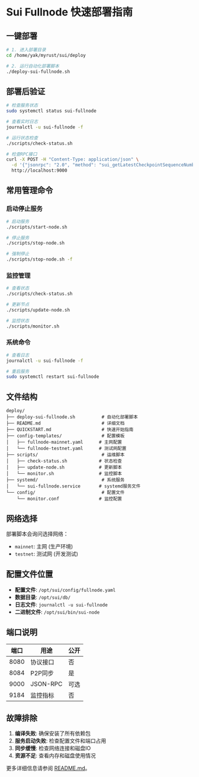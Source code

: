 # Sui Fullnode 快速部署指南

## 一键部署

```bash
# 1. 进入部署目录
cd /home/yak/myrust/sui/deploy

# 2. 运行自动化部署脚本
./deploy-sui-fullnode.sh
```

## 部署后验证

```bash
# 检查服务状态
sudo systemctl status sui-fullnode

# 查看实时日志
journalctl -u sui-fullnode -f

# 运行状态检查
./scripts/check-status.sh

# 检查RPC接口
curl -X POST -H "Content-Type: application/json" \
  -d '{"jsonrpc": "2.0", "method": "sui_getLatestCheckpointSequenceNumber", "id": 1}' \
  http://localhost:9000
```

## 常用管理命令

### 启动停止服务
```bash
# 启动服务
./scripts/start-node.sh

# 停止服务
./scripts/stop-node.sh

# 强制停止
./scripts/stop-node.sh -f
```

### 监控管理
```bash
# 查看状态
./scripts/check-status.sh

# 更新节点
./scripts/update-node.sh

# 监控状态
./scripts/monitor.sh
```

### 系统命令
```bash
# 查看日志
journalctl -u sui-fullnode -f

# 重启服务
sudo systemctl restart sui-fullnode
```

## 文件结构

```
deploy/
├── deploy-sui-fullnode.sh          # 自动化部署脚本
├── README.md                       # 详细文档
├── QUICKSTART.md                   # 快速开始指南
├── config-templates/               # 配置模板
│   ├── fullnode-mainnet.yaml      # 主网配置
│   └── fullnode-testnet.yaml      # 测试网配置
├── scripts/                        # 运维脚本
│   ├── check-status.sh            # 状态检查
│   ├── update-node.sh             # 更新脚本
│   └── monitor.sh                 # 监控脚本
├── systemd/                        # 系统服务
│   └── sui-fullnode.service       # systemd服务文件
└── config/                         # 配置文件
    └── monitor.conf               # 监控配置
```

## 网络选择

部署脚本会询问选择网络：
- `mainnet`: 主网 (生产环境)
- `testnet`: 测试网 (开发测试)

## 配置文件位置

- **配置文件**: `/opt/sui/config/fullnode.yaml`
- **数据目录**: `/opt/sui/db/`
- **日志文件**: `journalctl -u sui-fullnode`
- **二进制文件**: `/opt/sui/bin/sui-node`

## 端口说明

| 端口 | 用途 | 公开 |
|------|------|------|
| 8080 | 协议接口 | 否 |
| 8084 | P2P同步 | 是 |
| 9000 | JSON-RPC | 可选 |
| 9184 | 监控指标 | 否 |

## 故障排除

1. **编译失败**: 确保安装了所有依赖包
2. **服务启动失败**: 检查配置文件和端口占用
3. **同步缓慢**: 检查网络连接和磁盘IO
4. **资源不足**: 查看内存和磁盘使用情况

更多详细信息请参阅 [README.md](README.md)。